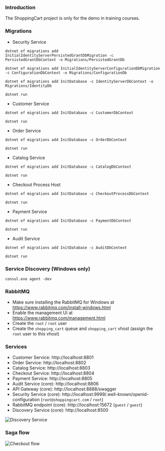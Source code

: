 ### Introduction

The ShoppingCart project is only for the demo in training courses.

### Migrations

- Security Service

```
dotnet ef migrations add InitialIdentityServerPersistedGrantDbMigration -c PersistedGrantDbContext -o Migrations/PersistedGrantDb
```

```
dotnet ef migrations add InitialIdentityServerConfigurationDbMigration -c ConfigurationDbContext -o Migrations/ConfigurationDb
```

```
dotnet ef migrations add InitDatabase -c IdentityServerDbContext -o Migrations/IdentityDb
```

```
dotnet run
```

- Customer Service

```
dotnet ef migrations add InitDatabase -c CustomerDbContext
```

```
dotnet run
```

- Order Service

```
dotnet ef migrations add InitDatabase -c OrderDbContext
```

```
dotnet run
```

- Catalog Service

```
dotnet ef migrations add InitDatabase -c CatalogDbContext
```

```
dotnet run
```

- Checkout Process Host

```
dotnet ef migrations add InitDatabase -c CheckoutProcessDbContext
```

```
dotnet run
```

- Payment Service

```
dotnet ef migrations add InitDatabase -c PaymentDbContext
```

```
dotnet run
```

- Audit Service

```
dotnet ef migrations add InitDatabase -c AuditDbContext
```

```
dotnet run
```

### Service Discovery (Windows only)

```
consul.exe agent -dev
```

### RabbitMQ

- Make sure installing the RabbitMQ for Windows at https://www.rabbitmq.com/install-windows.html
- Enable the management UI at https://www.rabbitmq.com/management.html
- Create the `root` / `root` user
- Create the `shopping_cart` queue and `shopping_cart` vhost (assign the `root` user to this vhost)

### Services

- Customer Service: http://localhost:8801
- Order Service: http://localhost:8802
- Catalog Service: http://localhost:8803
- Checkout Service: http://localhost:8804
- Payment Service: http://localhost:8805
- Audit Service (core): http://localhost:8806
- API Gateway (core): http://localhost:8888/swagger
- Security Service (core): http://localhost:9999/.well-known/openid-configuration (`root@shoppingcart.com` / `root`)
- RabbitMQ endpoint (core): http://localhost:15672 (`guest` / `guest`)
- Discovery Service (core): http://localhost:8500

![Discovery Service](https://github.com/thangchung/ShoppingCartDemo/blob/master/docs/ServiceDiscovery.png)

### Saga flow

![Checkout flow](https://github.com/thangchung/ShoppingCartDemo/blob/master/docs/CheckoutProcess.png)
